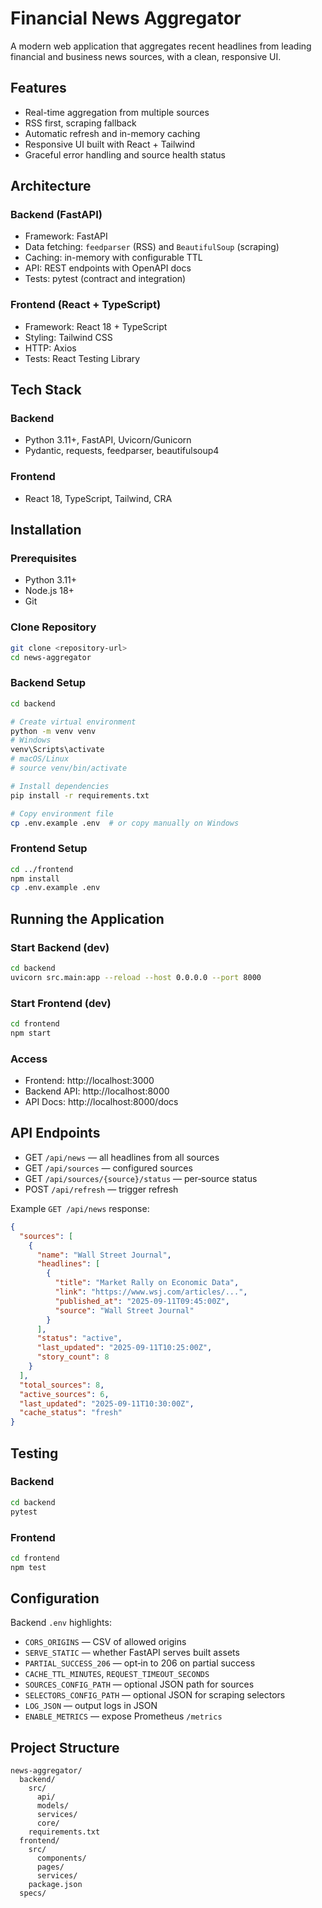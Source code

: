 # Financial News Aggregator

A modern web application that aggregates recent headlines from leading financial and business news sources, with a clean, responsive UI.

## Features

- Real-time aggregation from multiple sources
- RSS first, scraping fallback
- Automatic refresh and in-memory caching
- Responsive UI built with React + Tailwind
- Graceful error handling and source health status

## Architecture

### Backend (FastAPI)
- Framework: FastAPI
- Data fetching: `feedparser` (RSS) and `BeautifulSoup` (scraping)
- Caching: in-memory with configurable TTL
- API: REST endpoints with OpenAPI docs
- Tests: pytest (contract and integration)

### Frontend (React + TypeScript)
- Framework: React 18 + TypeScript
- Styling: Tailwind CSS
- HTTP: Axios
- Tests: React Testing Library

## Tech Stack

### Backend
- Python 3.11+, FastAPI, Uvicorn/Gunicorn
- Pydantic, requests, feedparser, beautifulsoup4

### Frontend
- React 18, TypeScript, Tailwind, CRA

## Installation

### Prerequisites
- Python 3.11+
- Node.js 18+
- Git

### Clone Repository
```bash
git clone <repository-url>
cd news-aggregator
```

### Backend Setup
```bash
cd backend

# Create virtual environment
python -m venv venv
# Windows
venv\Scripts\activate
# macOS/Linux
# source venv/bin/activate

# Install dependencies
pip install -r requirements.txt

# Copy environment file
cp .env.example .env  # or copy manually on Windows
```

### Frontend Setup
```bash
cd ../frontend
npm install
cp .env.example .env
```

## Running the Application

### Start Backend (dev)
```bash
cd backend
uvicorn src.main:app --reload --host 0.0.0.0 --port 8000
```

### Start Frontend (dev)
```bash
cd frontend
npm start
```

### Access
- Frontend: http://localhost:3000
- Backend API: http://localhost:8000
- API Docs: http://localhost:8000/docs

## API Endpoints

- GET `/api/news` — all headlines from all sources
- GET `/api/sources` — configured sources
- GET `/api/sources/{source}/status` — per‑source status
- POST `/api/refresh` — trigger refresh

Example `GET /api/news` response:
```json
{
  "sources": [
    {
      "name": "Wall Street Journal",
      "headlines": [
        {
          "title": "Market Rally on Economic Data",
          "link": "https://www.wsj.com/articles/...",
          "published_at": "2025-09-11T09:45:00Z",
          "source": "Wall Street Journal"
        }
      ],
      "status": "active",
      "last_updated": "2025-09-11T10:25:00Z",
      "story_count": 8
    }
  ],
  "total_sources": 8,
  "active_sources": 6,
  "last_updated": "2025-09-11T10:30:00Z",
  "cache_status": "fresh"
}
```

## Testing

### Backend
```bash
cd backend
pytest
```

### Frontend
```bash
cd frontend
npm test
```

## Configuration

Backend `.env` highlights:
- `CORS_ORIGINS` — CSV of allowed origins
- `SERVE_STATIC` — whether FastAPI serves built assets
- `PARTIAL_SUCCESS_206` — opt‑in to 206 on partial success
- `CACHE_TTL_MINUTES`, `REQUEST_TIMEOUT_SECONDS`
- `SOURCES_CONFIG_PATH` — optional JSON path for sources
- `SELECTORS_CONFIG_PATH` — optional JSON for scraping selectors
- `LOG_JSON` — output logs in JSON
- `ENABLE_METRICS` — expose Prometheus `/metrics`

## Project Structure

```
news-aggregator/
  backend/
    src/
      api/
      models/
      services/
      core/
    requirements.txt
  frontend/
    src/
      components/
      pages/
      services/
    package.json
  specs/
```
